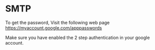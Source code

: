 # SMTP 

To get the password, Visit the following web page
https://myaccount.google.com/apppasswords

Make sure you have enabled the 2 step authentication in your google account.

